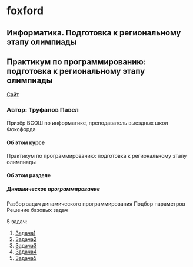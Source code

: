 # foxford
## Информатика. Подготовка к региональному этапу олимпиады ##

## Практикум по программированию: подготовка к региональному этапу олимпиады ##

<p>
    <a href="https://foxford.ru/courses/996/lessons/24537">Сайт</a>
</p>

### Автор: Труфанов Павел ###
Призёр ВСОШ по информатике, преподаватель выездных школ Фоксфорда
 
#### Об этом курсе ####
Практикум по программированию: подготовка к региональному этапу олимпиады

#### Об этом разделе ####
##### Динамическое программирование #####
Разбор задач динамического программирования
Подбор параметров
Решение базовых задач

5 задач:                                                       
1. [Задача1](https://github.com/andrewbudo/foxford/tree/master/c2_region/6.Dynamical_programming/6.Task1)
2. [Задача2](https://github.com/andrewbudo/foxford/tree/master/c2_region/6.Dynamical_programming/6.Task2)
3. [Задача3](https://github.com/andrewbudo/foxford/tree/master/c2_region/6.Dynamical_programming/6.Task3)
4. [Задача4](https://github.com/andrewbudo/foxford/tree/master/c2_region/6.Dynamical_programming/6.Task4)
5. [Задача5](https://github.com/andrewbudo/foxford/tree/master/c2_region/6.Dynamical_programming/6.Task5)
